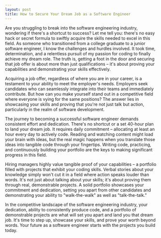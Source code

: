 ```yaml
---
layout: post
title: How to Secure Your Dream Job as a Software Engineer
---
```


Are you struggling to break into the software engineering industry, wondering if there's a shortcut to success? Let me tell you: there's no easy hack or secret formula to swiftly acquire the skills needed to excel in this field. As someone who transitioned from a college graduate to a junior software engineer, I know the challenges and hurdles involved. It took time, determination, and a relentless pursuit of my passion for coding to finally achieve my dream role. The truth is, getting a foot in the door and securing that job offer is about more than just qualifications – it's about proving your capabilities and demonstrating your skills effectively.

Acquiring a job offer, regardless of where you are in your career, is a testament to your ability to meet the employer's needs. Employers seek candidates who can seamlessly integrate into their teams and immediately contribute. But how can you make yourself stand out in a competitive field where everyone is vying for the same positions? The answer lies in showcasing your skills and proving that you're not just talk but action, particularly in the realm of software development.

The journey to becoming a successful software engineer demands consistent effort and dedication. There's no shortcut or a set 40-hour plan to land your dream job. It requires daily commitment – allocating at least an hour every day to actively code. Reading and watching content might load your brain with ideas, but the real magic happens when you translate those ideas into tangible code through your fingertips. Writing code, practicing, and continuously building your portfolio are the keys to making significant progress in this field.

Hiring managers highly value tangible proof of your capabilities – a portfolio filled with projects that exhibit your coding skills. Verbal stories about your knowledge simply won't cut it in a field where action speaks louder than words. It's not just about talking about your skills; it's about proving them through real, demonstrable projects. A solid portfolio showcases your commitment and dedication, setting you apart from other candidates and demonstrating your ability to "walk-the-walk" as well as "talk-the-talk."

In the competitive landscape of the software engineering industry, your dedication, ability to consistently produce code, and a portfolio of demonstrable projects are what will set you apart and land you that dream job. It's time to step up, showcase your skills, and prove your worth beyond words. Your future as a software engineer starts with the projects you build today.
